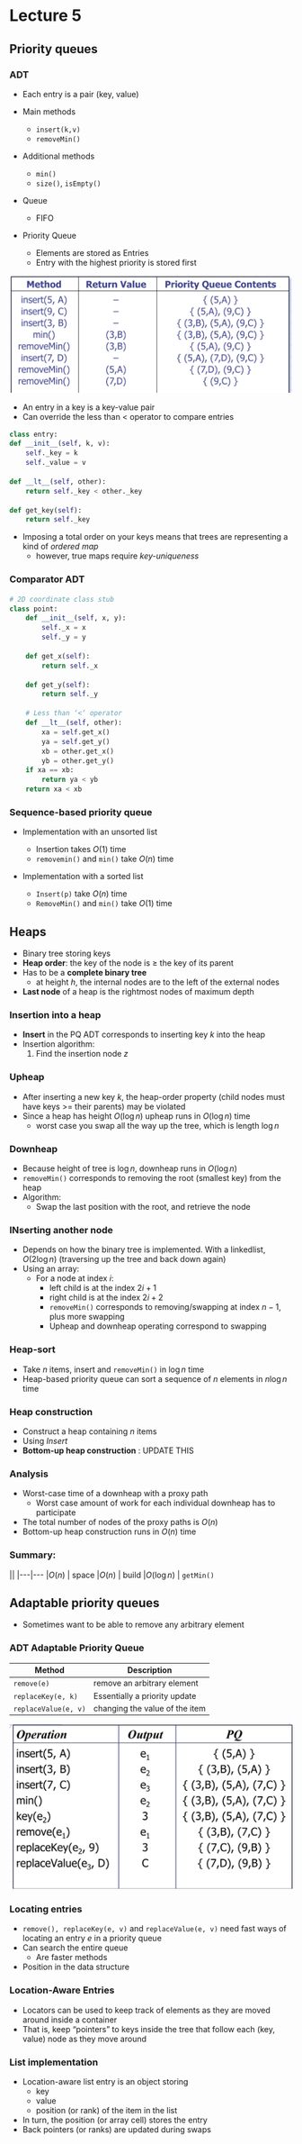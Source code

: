 # Lecture 5

## Priority queues
### ADT
- Each entry is a pair (key, value)
- Main methods
  - ``insert(k,v)``
  - ``removeMin()``
- Additional methods
  - ``min()``
  - ``size()``, ``isEmpty()``

- Queue
  - FIFO
- Priority Queue
  - Elements are stored as Entries
  - Entry with the highest priority is stored first

![Alt text](assets/IMG46.PNG)

- An entry in a key is a key-value pair
- Can override the less than $\lt$ operator to compare entries

```python
class entry:
def __init__(self, k, v):
    self._key = k
    self._value = v

def __lt__(self, other):
    return self._key < other._key

def get_key(self):
    return self._key
```

- Imposing a total order on your keys means that trees are representing a kind of *ordered map*
  - however, true maps require *key-uniqueness*


### Comparator ADT
```python
# 2D coordinate class stub
class point:
    def __init__(self, x, y):
        self._x = x
        self._y = y

    def get_x(self):
        return self._x

    def get_y(self):
        return self._y

    # Less than ‘<‘ operator
    def __lt__(self, other): 
        xa = self.get_x()
        ya = self.get_y()
        xb = other.get_x()
        yb = other.get_y()
    if xa == xb:
        return ya < yb
    return xa < xb

```

### Sequence-based priority queue
- Implementation with an unsorted list
  - Insertion takes $O(1)$ time
  - ``removemin()`` and ``min()`` take $O(n)$ time

- Implementation with a sorted list
    - ``Insert(p)`` take $O(n)$ time
    - ``RemoveMin()`` and ``min()`` take $O(1)$ time

## Heaps
- Binary tree storing keys
- **Heap order**: the key of the node is $\ge$ the key of its parent
- Has to be a **complete binary tree**
  - at height $h$, the internal nodes are to the left of the external nodes
- **Last node** of a heap is the rightmost nodes of maximum depth

### Insertion into a heap
- **Insert** in the PQ ADT corresponds to inserting key $k$ into the heap
- Insertion algorithm:
  1. Find the insertion node $z$

### Upheap
- After inserting a new key $k$, the heap-order property (child nodes must have keys >= their parents) may be violated
- Since a heap has height $O(\log n)$ upheap runs in $O(\log n)$ time
  - worst case you swap all the way up the tree, which is length $\log n$

### Downheap
- Because height of tree is $\log n$, downheap runs in $O(\log n)$
- ``removeMin()`` corresponds to removing the root (smallest key) from the heap
- Algorithm:
  - Swap the last position with the root, and retrieve the node

### INserting another node
- Depends on how the binary tree is implemented. With a linkedlist, $O( 2 \log n)$ (traversing up the tree and back down again)
- Using an array:
  - For a node at index $i$:
    - left child is at the index $2i+1$
    - right child is at the index $2i + 2$
    - ``removeMin()`` corresponds to removing/swapping at index $n-1$, plus more swapping
    - Upheap and downheap operating correspond to swapping

### Heap-sort
- Take $n$ items, insert and ``removeMin()`` in $\log n$ time
- Heap-based priority queue can sort a sequence of $n$ elements in $n \log n$ time

### Heap construction
- Construct a heap containing $n$ items
- Using *Insert*
- **Bottom-up heap construction** : UPDATE THIS


### Analysis
- Worst-case time of a downheap with a proxy path
  - Worst case amount of work for each individual downheap has to participate
- The total number of nodes of the proxy paths is $O(n)$
- Bottom-up heap construction runs in $O(n)$ time

### Summary:
||
|---|---
|$O(n)$ | space
|$O(n)$ | build
|$O(\log n)$ | ``getMin()``
<!-- | $O(\log n)$ |  -->

## Adaptable priority queues
- Sometimes want to be able to remove any arbitrary element
### ADT Adaptable Priority Queue
|**Method**|**Description**
|---|---
|``remove(e)`` | remove an arbitrary element
|``replaceKey(e, k)`` | Essentially a priority update
| ``replaceValue(e, v)`` | changing the value of the item

![Alt text](assets/IMG47.PNG)


### Locating entries
- ``remove(), replaceKey(e, v)`` and ``replaceValue(e, v)`` need fast ways of locating an entry $e$ in a priority queue
- Can search the entire queue
  - Are faster methods
- Position in the data structure 

### Location-Aware Entries
- Locators can be used to keep track of 
elements as they are moved around 
inside a container
-  That is, keep “pointers” to keys inside 
the tree that follow each (key, value) 
node as they move around

### List implementation
- Location-aware list entry is an object storing
  - key
  - value
  - position (or rank) of the item in the list
- In turn, the position (or array cell) stores the entry
-  Back pointers (or ranks) are updated during swaps